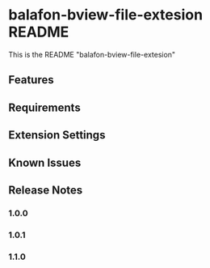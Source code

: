 # balafon-bview-file-extesion README

This is the README  "balafon-bview-file-extesion"

## Features

## Requirements

## Extension Settings

## Known Issues

## Release Notes
 

### 1.0.0
 

### 1.0.1
 

### 1.1.0

